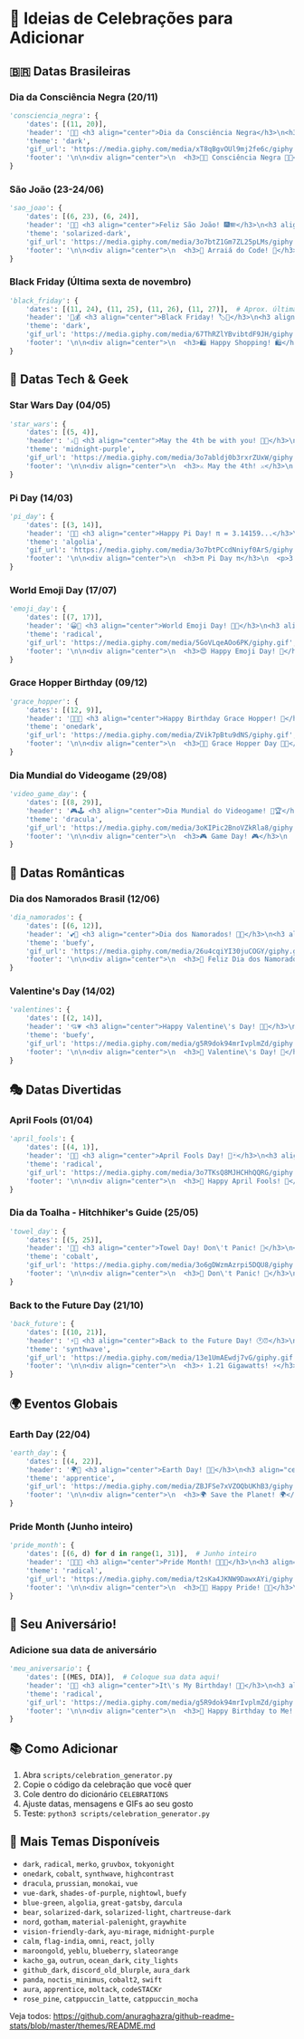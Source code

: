 # 🎊 Ideias de Celebrações para Adicionar

## 🇧🇷 Datas Brasileiras

### Dia da Consciência Negra (20/11)
```python
'consciencia_negra': {
    'dates': [(11, 20)],
    'header': '✊🏿 <h3 align="center">Dia da Consciência Negra</h3>\n<h3 align="center">Hi there! I\'m Goulart, Mobile Development Specialist</h3>\n<div align="center"><h4>✊ Respeito, Igualdade e Diversidade! ✊</h4></div>',
    'theme': 'dark',
    'gif_url': 'https://media.giphy.com/media/xT8qBgvOUl9mj2fe6c/giphy.gif',
    'footer': '\n\n<div align="center">\n  <h3>✊🏿 Consciência Negra ✊🏿</h3>\n  <p>Celebrando a diversidade na tecnologia! 🖤</p>\n</div>\n'
}
```

### São João (23-24/06)
```python
'sao_joao': {
    'dates': [(6, 23), (6, 24)],
    'header': '🌽🔥 <h3 align="center">Feliz São João! 🎆🪗</h3>\n<h3 align="center">Hi there! I\'m Goulart, Mobile Development Specialist</h3>\n<div align="center"><h4>🎵 Vamos codar ao som do forró! 🎵</h4></div>',
    'theme': 'solarized-dark',
    'gif_url': 'https://media.giphy.com/media/3o7btZ1Gm7ZL25pLMs/giphy.gif',
    'footer': '\n\n<div align="center">\n  <h3>🌽 Arraiá do Code! 🌽</h3>\n  <p>Que seus bugs sejam poucos e sua fogueira seja grande! 🔥</p>\n</div>\n'
}
```

### Black Friday (Última sexta de novembro)
```python
'black_friday': {
    'dates': [(11, 24), (11, 25), (11, 26), (11, 27)],  # Aprox. última semana
    'header': '🛒💰 <h3 align="center">Black Friday! 🏷️💸</h3>\n<h3 align="center">Hi there! I\'m Goulart, Mobile Development Specialist</h3>\n<div align="center"><h4>💻 Descontos em cursos e livros de programação! 💻</h4></div>',
    'theme': 'dark',
    'gif_url': 'https://media.giphy.com/media/67ThRZlYBvibtdF9JH/giphy.gif',
    'footer': '\n\n<div align="center">\n  <h3>🛍️ Happy Shopping! 🛍️</h3>\n  <p>Invista em conhecimento! 📚</p>\n</div>\n'
}
```

## 🚀 Datas Tech & Geek

### Star Wars Day (04/05)
```python
'star_wars': {
    'dates': [(5, 4)],
    'header': '⚔️🌌 <h3 align="center">May the 4th be with you! 🚀✨</h3>\n<h3 align="center">Hi there! I\'m Goulart, Mobile Development Specialist</h3>\n<div align="center"><h4>🌟 May the Force be with your code! 🌟</h4></div>',
    'theme': 'midnight-purple',
    'gif_url': 'https://media.giphy.com/media/3o7abldj0b3rxrZUxW/giphy.gif',
    'footer': '\n\n<div align="center">\n  <h3>⚔️ May the 4th! ⚔️</h3>\n  <p>Do or do not. There is no try. - Yoda 🐸</p>\n</div>\n'
}
```

### Pi Day (14/03)
```python
'pi_day': {
    'dates': [(3, 14)],
    'header': '🥧🔢 <h3 align="center">Happy Pi Day! π = 3.14159...</h3>\n<h3 align="center">Hi there! I\'m Goulart, Mobile Development Specialist</h3>\n<div align="center"><h4>🎯 Celebrando a matemática e a programação! 🎯</h4></div>',
    'theme': 'algolia',
    'gif_url': 'https://media.giphy.com/media/3o7btPCcdNniyf0ArS/giphy.gif',
    'footer': '\n\n<div align="center">\n  <h3>π Pi Day π</h3>\n  <p>3.14159265358979323846... 🥧</p>\n</div>\n'
}
```

### World Emoji Day (17/07)
```python
'emoji_day': {
    'dates': [(7, 17)],
    'header': '😀🎉 <h3 align="center">World Emoji Day! 🎊🤖</h3>\n<h3 align="center">Hi there! I\'m Goulart, Mobile Development Specialist</h3>\n<div align="center"><h4>😎 Coding with style! 💻✨</h4></div>',
    'theme': 'radical',
    'gif_url': 'https://media.giphy.com/media/5GoVLqeAOo6PK/giphy.gif',
    'footer': '\n\n<div align="center">\n  <h3>😍 Happy Emoji Day! 🎉</h3>\n  <p>Express yourself! 🚀💯🔥</p>\n</div>\n'
}
```

### Grace Hopper Birthday (09/12)
```python
'grace_hopper': {
    'dates': [(12, 9)],
    'header': '👩‍💻🎂 <h3 align="center">Happy Birthday Grace Hopper! 🌟</h3>\n<h3 align="center">Hi there! I\'m Goulart, Mobile Development Specialist</h3>\n<div align="center"><h4>💻 Celebrating a programming pioneer! 💻</h4></div>',
    'theme': 'onedark',
    'gif_url': 'https://media.giphy.com/media/ZVik7pBtu9dNS/giphy.gif',
    'footer': '\n\n<div align="center">\n  <h3>👩‍💻 Grace Hopper Day 👩‍💻</h3>\n  <p>"The most dangerous phrase: We\'ve always done it this way" 💡</p>\n</div>\n'
}
```

### Dia Mundial do Videogame (29/08)
```python
'video_game_day': {
    'dates': [(8, 29)],
    'header': '🎮🕹️ <h3 align="center">Dia Mundial do Videogame! 👾🏆</h3>\n<h3 align="center">Hi there! I\'m Goulart, Mobile Development Specialist</h3>\n<div align="center"><h4>🎯 Game On! 🎯</h4></div>',
    'theme': 'dracula',
    'gif_url': 'https://media.giphy.com/media/3oKIPic2BnoVZkRla8/giphy.gif',
    'footer': '\n\n<div align="center">\n  <h3>🎮 Game Day! 🎮</h3>\n  <p>Pause the game and push the code! 🕹️</p>\n</div>\n'
}
```

## 💝 Datas Românticas

### Dia dos Namorados Brasil (12/06)
```python
'dia_namorados': {
    'dates': [(6, 12)],
    'header': '💕💝 <h3 align="center">Dia dos Namorados! 💖💘</h3>\n<h3 align="center">Hi there! I\'m Goulart, Mobile Development Specialist</h3>\n<div align="center"><h4>❤️ Coding with love! ❤️</h4></div>',
    'theme': 'buefy',
    'gif_url': 'https://media.giphy.com/media/26u4cqiYI30juCOGY/giphy.gif',
    'footer': '\n\n<div align="center">\n  <h3>💖 Feliz Dia dos Namorados! 💖</h3>\n  <p>Love is in the code! 💕</p>\n</div>\n'
}
```

### Valentine's Day (14/02)
```python
'valentines': {
    'dates': [(2, 14)],
    'header': '💘💗 <h3 align="center">Happy Valentine\'s Day! 💝💖</h3>\n<h3 align="center">Hi there! I\'m Goulart, Mobile Development Specialist</h3>\n<div align="center"><h4>💕 Spread the love! 💕</h4></div>',
    'theme': 'buefy',
    'gif_url': 'https://media.giphy.com/media/g5R9dok94mrIvplmZd/giphy.gif',
    'footer': '\n\n<div align="center">\n  <h3>💖 Valentine\'s Day! 💖</h3>\n  <p>console.log("I ❤️ code!") 💻</p>\n</div>\n'
}
```

## 🎭 Datas Divertidas

### April Fools (01/04)
```python
'april_fools': {
    'dates': [(4, 1)],
    'header': '🤡😜 <h3 align="center">April Fools Day! 🎪🃏</h3>\n<h3 align="center">Hi there! I\'m Goulart, Mobile Development Specialist</h3>\n<div align="center"><h4>🎭 Is this profile real? 🤔</h4></div>',
    'theme': 'radical',
    'gif_url': 'https://media.giphy.com/media/3o7TKsQ8MJHCHhQQRG/giphy.gif',
    'footer': '\n\n<div align="center">\n  <h3>🤡 Happy April Fools! 🤡</h3>\n  <p>// TODO: Fix bugs (Just kidding, they\'re features!) 😂</p>\n</div>\n'
}
```

### Dia da Toalha - Hitchhiker's Guide (25/05)
```python
'towel_day': {
    'dates': [(5, 25)],
    'header': '🔭🌌 <h3 align="center">Towel Day! Don\'t Panic! 🚀</h3>\n<h3 align="center">Hi there! I\'m Goulart, Mobile Development Specialist</h3>\n<div align="center"><h4>🌟 The Answer is 42! 🌟</h4></div>',
    'theme': 'cobalt',
    'gif_url': 'https://media.giphy.com/media/3o6gDWzmAzrpi5DQU8/giphy.gif',
    'footer': '\n\n<div align="center">\n  <h3>🚀 Don\'t Panic! 🚀</h3>\n  <p>Always know where your towel is! 🧖</p>\n</div>\n'
}
```

### Back to the Future Day (21/10)
```python
'back_future': {
    'dates': [(10, 21)],
    'header': '⚡🚗 <h3 align="center">Back to the Future Day! 🕐⏰</h3>\n<h3 align="center">Hi there! I\'m Goulart, Mobile Development Specialist</h3>\n<div align="center"><h4>🌟 Where we\'re going, we don\'t need roads! 🌟</h4></div>',
    'theme': 'synthwave',
    'gif_url': 'https://media.giphy.com/media/13e1UmAEwdj7vG/giphy.gif',
    'footer': '\n\n<div align="center">\n  <h3>⚡ 1.21 Gigawatts! ⚡</h3>\n  <p>Great Scott! The code is working! 🚀</p>\n</div>\n'
}
```

## 🌍 Eventos Globais

### Earth Day (22/04)
```python
'earth_day': {
    'dates': [(4, 22)],
    'header': '🌍🌱 <h3 align="center">Earth Day! 🌳🌿</h3>\n<h3 align="center">Hi there! I\'m Goulart, Mobile Development Specialist</h3>\n<div align="center"><h4>♻️ Coding for a sustainable future! ♻️</h4></div>',
    'theme': 'apprentice',
    'gif_url': 'https://media.giphy.com/media/ZBJFSe7xVZOQbUKhB3/giphy.gif',
    'footer': '\n\n<div align="center">\n  <h3>🌍 Save the Planet! 🌍</h3>\n  <p>Green code for a green world! 🌱</p>\n</div>\n'
}
```

### Pride Month (Junho inteiro)
```python
'pride_month': {
    'dates': [(6, d) for d in range(1, 31)],  # Junho inteiro
    'header': '🏳️‍🌈🌈 <h3 align="center">Pride Month! 🏳️‍⚧️💖</h3>\n<h3 align="center">Hi there! I\'m Goulart, Mobile Development Specialist</h3>\n<div align="center"><h4>🌈 Love is Love, Code is Code! 🌈</h4></div>',
    'theme': 'radical',
    'gif_url': 'https://media.giphy.com/media/t2sKa4JKNW9DawxAYi/giphy.gif',
    'footer': '\n\n<div align="center">\n  <h3>🏳️‍🌈 Happy Pride! 🏳️‍🌈</h3>\n  <p>Diversity makes us stronger! 💪🌈</p>\n</div>\n'
}
```

## 🎂 Seu Aniversário!

### Adicione sua data de aniversário
```python
'meu_aniversario': {
    'dates': [(MES, DIA)],  # Coloque sua data aqui!
    'header': '🎂🎉 <h3 align="center">It\'s My Birthday! 🥳🎈</h3>\n<h3 align="center">Hi there! I\'m Goulart, Mobile Development Specialist</h3>\n<div align="center"><h4>🎁 Another year of awesome code! 🎁</h4></div>',
    'theme': 'radical',
    'gif_url': 'https://media.giphy.com/media/g5R9dok94mrIvplmZd/giphy.gif',
    'footer': '\n\n<div align="center">\n  <h3>🎂 Happy Birthday to Me! 🎂</h3>\n  <p>Celebrating another year of coding adventures! 🚀</p>\n</div>\n'
}
```

## 📚 Como Adicionar

1. Abra `scripts/celebration_generator.py`
2. Copie o código da celebração que você quer
3. Cole dentro do dicionário `CELEBRATIONS`
4. Ajuste datas, mensagens e GIFs ao seu gosto
5. Teste: `python3 scripts/celebration_generator.py`

## 🎨 Mais Temas Disponíveis

- `dark`, `radical`, `merko`, `gruvbox`, `tokyonight`
- `onedark`, `cobalt`, `synthwave`, `highcontrast`
- `dracula`, `prussian`, `monokai`, `vue`
- `vue-dark`, `shades-of-purple`, `nightowl`, `buefy`
- `blue-green`, `algolia`, `great-gatsby`, `darcula`
- `bear`, `solarized-dark`, `solarized-light`, `chartreuse-dark`
- `nord`, `gotham`, `material-palenight`, `graywhite`
- `vision-friendly-dark`, `ayu-mirage`, `midnight-purple`
- `calm`, `flag-india`, `omni`, `react`, `jolly`
- `maroongold`, `yeblu`, `blueberry`, `slateorange`
- `kacho_ga`, `outrun`, `ocean_dark`, `city_lights`
- `github_dark`, `discord_old_blurple`, `aura_dark`
- `panda`, `noctis_minimus`, `cobalt2`, `swift`
- `aura`, `apprentice`, `moltack`, `codeSTACKr`
- `rose_pine`, `catppuccin_latte`, `catppuccin_mocha`

Veja todos: https://github.com/anuraghazra/github-readme-stats/blob/master/themes/README.md

